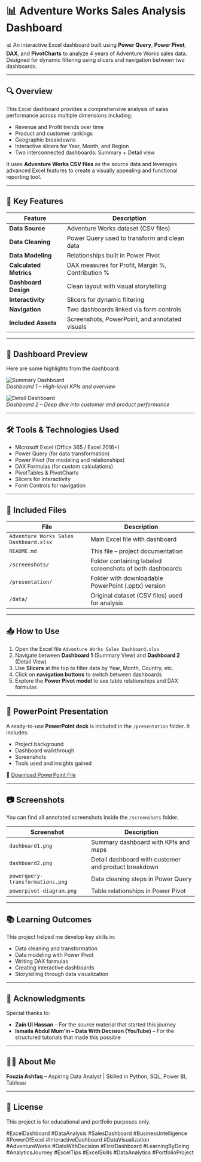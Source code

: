 # 📊 Adventure Works Sales Analysis Dashboard

📊 An interactive Excel dashboard built using **Power Query**, **Power Pivot**, **DAX**, and **PivotCharts** to analyze 4 years of Adventure Works sales data. Designed for dynamic filtering using slicers and navigation between two dashboards.

---

## 🔍 Overview

This Excel dashboard provides a comprehensive analysis of sales performance across multiple dimensions including:

- Revenue and Profit trends over time
- Product and customer rankings
- Geographic breakdowns
- Interactive slicers for Year, Month, and Region
- Two interconnected dashboards: Summary + Detail view

It uses **Adventure Works CSV files** as the source data and leverages advanced Excel features to create a visually appealing and functional reporting tool.

---

## 🧩 Key Features

| Feature | Description |
|--------|-------------|
| **Data Source** | Adventure Works dataset (CSV files) |
| **Data Cleaning** | Power Query used to transform and clean data |
| **Data Modeling** | Relationships built in Power Pivot |
| **Calculated Metrics** | DAX measures for Profit, Margin %, Contribution % |
| **Dashboard Design** | Clean layout with visual storytelling |
| **Interactivity** | Slicers for dynamic filtering |
| **Navigation** | Two dashboards linked via form controls |
| **Included Assets** | Screenshots, PowerPoint, and annotated visuals |

---

## 📸 Dashboard Preview

Here are some highlights from the dashboard:

![Summary Dashboard](assets/dashboard1.png)  
*Dashboard 1 – High-level KPIs and overview*

![Detail Dashboard](assets/dashboard2.png)  
*Dashboard 2 – Deep dive into customer and product performance*

---

## 🛠 Tools & Technologies Used

- Microsoft Excel (Office 365 / Excel 2016+)
- Power Query (for data transformation)
- Power Pivot (for modeling and relationships)
- DAX Formulas (for custom calculations)
- PivotTables & PivotCharts
- Slicers for interactivity
- Form Controls for navigation

---

## 📁 Included Files

| File | Description |
|------|-------------|
| `Adventure Works Sales Dashboard.xlsx` | Main Excel file with dashboard |
| `README.md` | This file – project documentation |
| `/screenshots/` | Folder containing labeled screenshots of both dashboards |
| `/presentation/` | Folder with downloadable PowerPoint (.pptx) version |
| `/data/` | Original dataset (CSV files) used for analysis |

---

## 📥 How to Use

1. Open the Excel file `Adventure Works Sales Dashboard.xlsx`
2. Navigate between **Dashboard 1** (Summary View) and **Dashboard 2** (Detail View)
3. Use **Slicers** at the top to filter data by Year, Month, Country, etc.
4. Click on **navigation buttons** to switch between dashboards
5. Explore the **Power Pivot model** to see table relationships and DAX formulas

---

## 📁 PowerPoint Presentation

A ready-to-use **PowerPoint deck** is included in the `/presentation` folder. It includes:
- Project background
- Dashboard walkthrough
- Screenshots 
- Tools used and insights gained

📁 [Download PowerPoint File](presentation/Dashboard_Presentation.pptx)

---

## 📷 Screenshots

You can find all annotated screenshots inside the `/screenshots` folder.

| Screenshot | Description |
|-----------|-------------|
| `dashboard1.png` | Summary dashboard with KPIs and maps |
| `dashboard2.png` | Detail dashboard with customer and product breakdown |
| `powerquery-transformations.png` | Data cleaning steps in Power Query |
| `powerpivot-diagram.png` | Table relationships in Power Pivot |

---

## 📚 Learning Outcomes

This project helped me develop key skills in:
- Data cleaning and transformation
- Data modeling with Power Pivot
- Writing DAX formulas
- Creating interactive dashboards
- Storytelling through data visualization

---

## 🙌 Acknowledgments

Special thanks to:
- **Zain Ul Hassan** – For the source material that started this journey
- **Ismaila Abdul Mum'in – Data With Decision (YouTube)** – For the structured tutorials that made this possible


---




## 🙋‍♀️ About Me

**Fouzia Ashfaq** – Aspiring Data Analyst | Skilled in Python, SQL, Power BI, Tableau  

---

## 📌 License

This project is for educational and portfolio purposes only.

#ExcelDashboard #DataAnalysis #SalesDashboard #BusinessIntelligence #PowerOfExcel #InteractiveDashboard #DataVisualization #AdventureWorks #DataWithDecision #FirstDashboard #LearningByDoing #AnalyticsJourney #ExcelTips #ExcelSkills #DataAnalytics #PortfolioProject

